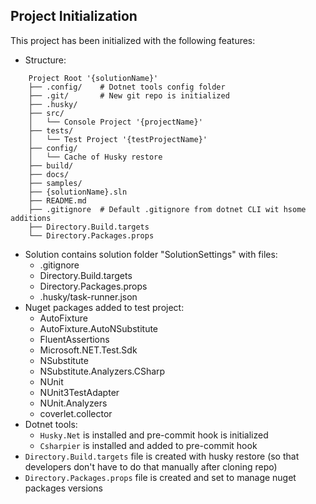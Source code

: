 ## Project Initialization

This project has been initialized with the following features:

- Structure:
```
    Project Root '{solutionName}'
    ├── .config/    # Dotnet tools config folder
    ├── .git/       # New git repo is initialized
    ├── .husky/
    ├── src/
    │   └── Console Project '{projectName}'
    ├── tests/
    │   └── Test Project '{testProjectName}'
    ├── config/
    │   └── Cache of Husky restore
    ├── build/
    ├── docs/
    ├── samples/
    ├── {solutionName}.sln
    ├── README.md
    ├── .gitignore  # Default .gitignore from dotnet CLI wit hsome additions
    ├── Directory.Build.targets
    └── Directory.Packages.props
```
- Solution contains solution folder "SolutionSettings" with files:
  - .gitignore
  - Directory.Build.targets
  - Directory.Packages.props
  - .husky/task-runner.json
- Nuget packages added to test project:
    - AutoFixture
    - AutoFixture.AutoNSubstitute
    - FluentAssertions
    - Microsoft.NET.Test.Sdk
    - NSubstitute
    - NSubstitute.Analyzers.CSharp
    - NUnit
    - NUnit3TestAdapter
    - NUnit.Analyzers
    - coverlet.collector
- Dotnet tools:
    - `Husky.Net` is installed and pre-commit hook is initialized
    - `Csharpier` is installed and added to pre-commit hook
- `Directory.Build.targets` file is created with husky restore (so that developers don't have to do that manually after cloning repo)
- `Directory.Packages.props` file is created and set to manage nuget packages versions
